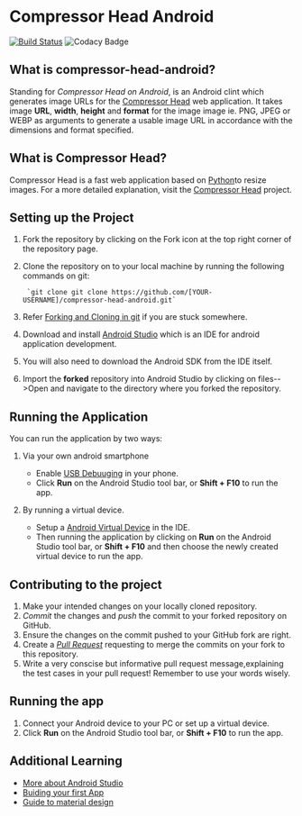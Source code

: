
# Compressor Head Android
[![Build Status](https://travis-ci.org/jboss-outreach/compressor-head-android.svg?branch=addtravis)](https://travis-ci.org/Jboss-Outreach/compressor-head-android)
![Codacy Badge](https://api.codacy.com/project/badge/Grade/e904554ecb774f9188d4458c2b277fc5)

## What is compressor-head-android?

Standing for *Compressor Head on Android*, is an Android clint which generates image URLs  for the [Compressor Head](https://github.com/jboss-outreach/compressor-head) web application.
It takes image **URL**, **width**, **height** and **format** for the image image ie. PNG, JPEG or WEBP as arguments to generate a usable image URL in accordance with the dimensions and format specified.

## What is Compressor Head?

Compressor Head is a fast web application based on [Python](https://www.python.org/)to resize images.
For a more detailed explanation, visit the [Compressor Head](https://github.com/jboss-outreach/compressor-head)
project.

## Setting up the Project
1. Fork the repository by clicking on the Fork icon at the top right corner of the repository page.
2. Clone the repository on to your local machine by running the following commands on git:
		
		`git clone git clone https://github.com/[YOUR-USERNAME]/compressor-head-android.git`
3. Refer [Forking and Cloning in git](https://help.github.com/articles/fork-a-repo/) if you are stuck somewhere.
4. Download and install [Android Studio](https://developer.android.com/studio/index.html) which is an IDE for android application development.
5. You will also need to download the Android SDK from the IDE itself.
6. Import the **forked** repository into Android Studio by clicking on files-->Open and navigate to the directory where you forked the repository.

## Running the Application
You can run the application by two ways:

1. Via your own android smartphone

   - Enable [USB Debuuging](https://www.howtogeek.com/129728/how-to-access-the-developer-options-menu-and-enable-usb-debugging-on-android-4.2/) in your phone.    
   - Click **Run** on the Android Studio tool bar, or **Shift + F10** to run the app.

2. By running a virtual device.
	 - Setup a [Android Virtual Device](https://developer.android.com/studio/run/managing-avds.html) in the IDE. 
	 - Then running the application by clicking on **Run** on the Android Studio tool bar, or **Shift + F10** and then choose the 	            newly created virtual device to run the app.
		
## Contributing to the project

1. Make your intended changes on your locally cloned repository.
2. *Commit* the changes and *push* the commit to your forked repository on GitHub.
3. Ensure the changes on the commit pushed to your GitHub fork are right.
4. Create a [*Pull Request*](https://help.github.com/articles/about-pull-requests/) requesting to merge the commits on your fork to this repository.
5. Write a very conscise but informative pull request message,explaining the test cases in your pull request! Remember to use your words wisely. 

## Running the app

1. Connect your Android device to your PC or set up a virtual device.
2. Click **Run** on the Android Studio tool bar, or
**Shift + F10** to run the app.


## Additional Learning

* [More about Android Studio](https://developer.android.com/studio/intro/index.html)
* [Buiding your first App](https://developer.android.com/training/basics/firstapp/index.html)
* [Guide to material design](https://developer.android.com/training/index.html)



